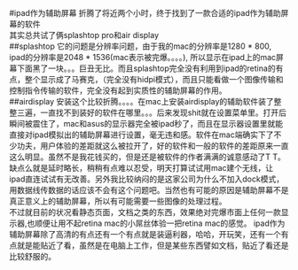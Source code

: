 #ipad作为辅助屏幕
折腾了将近两个小时，终于找到了一款合适的ipad作为辅助屏幕的软件  
其实总共试了俩splashtop pro和air display  
##splashtop
它的问题是分辨率问题，由于我的mac的分辨率是1280 * 800, ipad的分辨率是2048 * 1536(mac表示被完爆。。。。), 所以显示在ipad上的mac屏幕下面黑了一块。。。巨丑无比。而且splashtop完全没有利用到ipad的retina的有点，整个显示成了马赛克，（完全没有hidpi模式），而且只能看做一个图像传输和控制指令传输的软件，完全没有起到实质性的辅助屏幕的作用。  
##airdisplay
安装这个比较折腾。。。。在mac上安装airdisplay的辅助软件装了整整三遍，一直找不到装好的软件在哪里。。。后来发现shit就在设置菜单里。打开后瞬间被震住了，mac和asus的显示器完全被ipad秒了，而且在显示器设置里就能直接对ipad模拟出的辅助屏幕进行设置，毫无违和感。软件在mac端确实下了不少功夫，用户体验的差距就这么被拉开了，好的软件和一般的软件的差距原来一直这么明显。虽然不是我花钱买的，但是还是被软件的作者满满的诚意感动了T T。  
缺点么就是延时略长，稍稍有点难以忍受，明天打算试试用mac建个无线，让ipad直连试试有无改善。另外我比较纳闷的是这家公司为什么不加入dock模式，用数据线传数据的话应该不会有这个问题吧。当然也有可能的原因是辅助屏幕不是真正意义上的辅助屏幕，所以有可能需要一些图像的处理过程。   
不过就目前的状况看静态页面，文档之类的东西，效果绝对完爆市面上任何一款显示器,也顺便让用不起retina mac的小屌丝体验一把retina mac的感觉。
ipad作为辅助屏幕除了高清的有点还有一个有点就是装逼利器，哈哈，开玩笑，还有一个有点就是能贴近了看，虽然是在电脑上工作，但是某些东西譬如文档，贴近了看还是比较舒服的。
